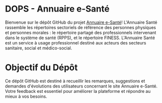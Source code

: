 # DOPS - Annuaire e-Santé

Bienvenue sur le dépôt GitHub du projet [Annuaire e-Santé](https://annuaire.esante.gouv.fr)! L'Annuaire Santé rassemble les répertoires sectoriels de référence des personnes physiques et personnes morales : le répertoire partagé des professionnels intervenant dans le système de santé (RPPS), et le répertoire FINESS. L'Annuaire Santé est un service à usage professionnel destiné aux acteurs des secteurs sanitaire, social et médico-social.

# Objectif du Dépôt
Ce dépôt GitHub est destiné à recueillir les remarques, suggestions et demandes d'évolutions des utilisateurs concernant le site Annuaire e-Santé. Votre feedback est essentiel pour améliorer la plateforme et répondre au mieux à vos besoins.